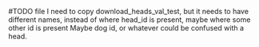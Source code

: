 #TODO file
I need to copy download_heads_val_test, but it needs to have different names, instead of where head_id is present, maybe where some other id is present
Maybe dog id, or whatever could be confused with a head. 
